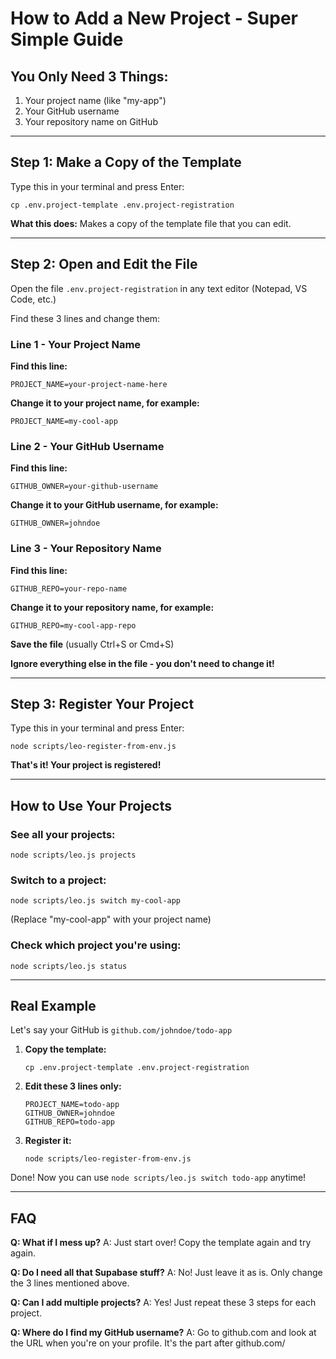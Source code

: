 # How to Add a New Project - Super Simple Guide

## You Only Need 3 Things:
1. Your project name (like "my-app")
2. Your GitHub username 
3. Your repository name on GitHub

---

## Step 1: Make a Copy of the Template

Type this in your terminal and press Enter:
```
cp .env.project-template .env.project-registration
```

**What this does:** Makes a copy of the template file that you can edit.

---

## Step 2: Open and Edit the File

Open the file `.env.project-registration` in any text editor (Notepad, VS Code, etc.)

Find these 3 lines and change them:

### Line 1 - Your Project Name
**Find this line:**
```
PROJECT_NAME=your-project-name-here
```
**Change it to your project name, for example:**
```
PROJECT_NAME=my-cool-app
```

### Line 2 - Your GitHub Username  
**Find this line:**
```
GITHUB_OWNER=your-github-username
```
**Change it to your GitHub username, for example:**
```
GITHUB_OWNER=johndoe
```

### Line 3 - Your Repository Name
**Find this line:**
```
GITHUB_REPO=your-repo-name
```
**Change it to your repository name, for example:**
```
GITHUB_REPO=my-cool-app-repo
```

**Save the file** (usually Ctrl+S or Cmd+S)

**Ignore everything else in the file - you don't need to change it!**

---

## Step 3: Register Your Project

Type this in your terminal and press Enter:
```
node scripts/leo-register-from-env.js
```

**That's it! Your project is registered!**

---

## How to Use Your Projects

### See all your projects:
```
node scripts/leo.js projects
```

### Switch to a project:
```
node scripts/leo.js switch my-cool-app
```
(Replace "my-cool-app" with your project name)

### Check which project you're using:
```
node scripts/leo.js status
```

---

## Real Example

Let's say your GitHub is `github.com/johndoe/todo-app`

1. **Copy the template:**
   ```
   cp .env.project-template .env.project-registration
   ```

2. **Edit these 3 lines only:**
   ```
   PROJECT_NAME=todo-app
   GITHUB_OWNER=johndoe  
   GITHUB_REPO=todo-app
   ```

3. **Register it:**
   ```
   node scripts/leo-register-from-env.js
   ```

Done! Now you can use `node scripts/leo.js switch todo-app` anytime!

---

## FAQ

**Q: What if I mess up?**
A: Just start over! Copy the template again and try again.

**Q: Do I need all that Supabase stuff?**
A: No! Just leave it as is. Only change the 3 lines mentioned above.

**Q: Can I add multiple projects?**
A: Yes! Just repeat these 3 steps for each project.

**Q: Where do I find my GitHub username?**
A: Go to github.com and look at the URL when you're on your profile. It's the part after github.com/